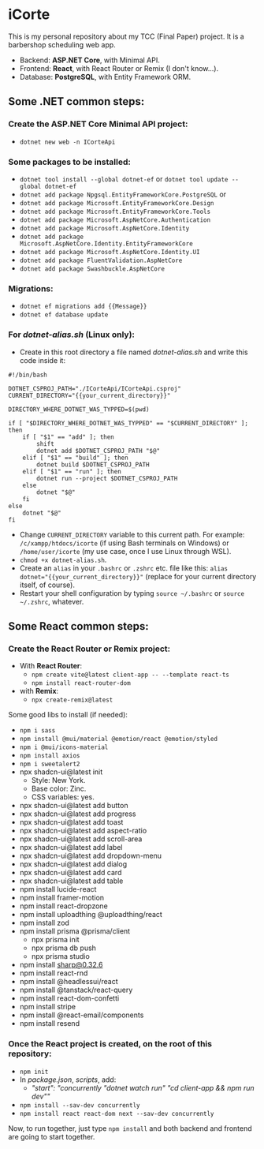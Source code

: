 # iCorte

This is my personal repository about my TCC (Final Paper) project. It is a barbershop scheduling web app.
- Backend: **ASP.NET Core**, with Minimal API.
- Frontend: **React**, with React Router or Remix (I don't know...).
- Database: **PostgreSQL**, with Entity Framework ORM.

## Some .NET common steps:

### Create the ASP.NET Core Minimal API project:

- `dotnet new web -n ICorteApi`

### Some packages to be installed:
- `dotnet tool install --global dotnet-ef` or `dotnet tool update --global dotnet-ef`
- `dotnet add package Npgsql.EntityFrameworkCore.PostgreSQL` or
- `dotnet add package Microsoft.EntityFrameworkCore.Design`
- `dotnet add package Microsoft.EntityFrameworkCore.Tools`
- `dotnet add package Microsoft.AspNetCore.Authentication`
- `dotnet add package Microsoft.AspNetCore.Identity`
- `dotnet add package Microsoft.AspNetCore.Identity.EntityFrameworkCore`
- `dotnet add package Microsoft.AspNetCore.Identity.UI`
- `dotnet add package FluentValidation.AspNetCore`
- `dotnet add package Swashbuckle.AspNetCore`

### Migrations:
- `dotnet ef migrations add {{Message}}`
- `dotnet ef database update`

### For _dotnet-alias.sh_ (Linux only):
- Create in this root directory a file named _dotnet-alias.sh_ and write this code inside it:

```
#!/bin/bash

DOTNET_CSPROJ_PATH="./ICorteApi/ICorteApi.csproj"
CURRENT_DIRECTORY="{{your_current_directory}}"

DIRECTORY_WHERE_DOTNET_WAS_TYPPED=$(pwd)

if [ "$DIRECTORY_WHERE_DOTNET_WAS_TYPPED" == "$CURRENT_DIRECTORY" ]; then
    if [ "$1" == "add" ]; then
        shift
        dotnet add $DOTNET_CSPROJ_PATH "$@"
    elif [ "$1" == "build" ]; then
        dotnet build $DOTNET_CSPROJ_PATH
    elif [ "$1" == "run" ]; then
        dotnet run --project $DOTNET_CSPROJ_PATH
    else
        dotnet "$@"
    fi
else
    dotnet "$@"
fi
```

- Change `CURRENT_DIRECTORY` variable to this current path. For example: `/c/xampp/htdocs/icorte` (if using Bash terminals on Windows) or `/home/user/icorte` (my use case, once I use Linux through WSL).
- `chmod +x dotnet-alias.sh`.
- Create an `alias` in your `.bashrc` or `.zshrc` etc. file like this: `alias dotnet="{{your_current_directory}}"` (replace for your current directory itself, of course).
- Restart your shell configuration by typing `source ~/.bashrc` or `source ~/.zshrc`, whatever.

## Some React common steps:

### Create the React Router or Remix project:

- With **React Router**:
  - `npm create vite@latest client-app -- --template react-ts`
  - `npm install react-router-dom`
- with **Remix**:
  - `npx create-remix@latest`

Some good libs to install (if needed):
- `npm i sass`
- `npm install @mui/material @emotion/react @emotion/styled`
- `npm i @mui/icons-material`
- `npm install axios`
- `npm i sweetalert2`
- npx shadcn-ui@latest init
  - Style: New York.
  - Base color: Zinc.
  - CSS variables: yes.
- npx shadcn-ui@latest add button
- npx shadcn-ui@latest add progress
- npx shadcn-ui@latest add toast
- npx shadcn-ui@latest add aspect-ratio
- npx shadcn-ui@latest add scroll-area
- npx shadcn-ui@latest add label
- npx shadcn-ui@latest add dropdown-menu
- npx shadcn-ui@latest add dialog
- npx shadcn-ui@latest add card
- npx shadcn-ui@latest add table
- npm install lucide-react
- npm install framer-motion
- npm install react-dropzone
- npm install uploadthing @uploadthing/react
- npm install zod
- npm install prisma @prisma/client
  - npx prisma init
  - npx prisma db push
  - npx prisma studio
- npm install sharp@0.32.6
- npm install react-rnd
- npm install @headlessui/react
- npm install @tanstack/react-query
- npm install react-dom-confetti
- npm install stripe
- npm install @react-email/components
- npm install resend

### Once the React project is created, on the root of this repository:
- `npm init`
- In _package.json_, _scripts_, add:
  - _"start": "concurrently \"dotnet watch run\" \"cd client-app && npm run dev\""_
- `npm install --sav-dev concurrently`
- `npm install react react-dom next --sav-dev concurrently`

Now, to run together, just type `npm install` and both backend and frontend are going to start together.
